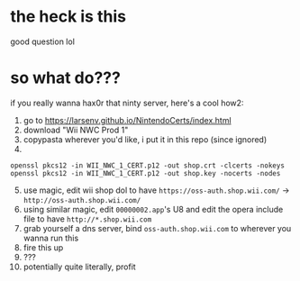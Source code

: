 # the heck is this
good question lol

# so what do???
if you really wanna hax0r that ninty server, here's a cool how2:
1. go to https://larsenv.github.io/NintendoCerts/index.html
2. download "Wii NWC Prod 1"
3. copypasta wherever you'd like, i put it in this repo (since ignored)
4.
```
openssl pkcs12 -in WII_NWC_1_CERT.p12 -out shop.crt -clcerts -nokeys
openssl pkcs12 -in WII_NWC_1_CERT.p12 -out shop.key -nocerts -nodes
```
5. use magic, edit wii shop dol to have `https://oss-auth.shop.wii.com/` -> `http://oss-auth.shop.wii.com/`
6. using similar magic, edit `00000002.app`'s U8 and edit the opera include file to have `http://*.shop.wii.com`
7. grab yourself a dns server, bind `oss-auth.shop.wii.com` to wherever you wanna run this
8. fire this up
9. ???
10. potentially quite literally, profit
